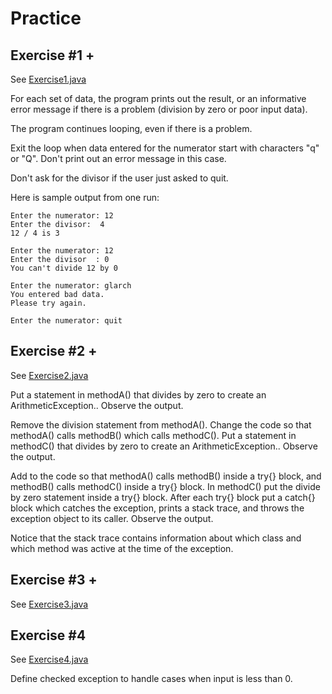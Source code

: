 # Practice

## Exercise #1 +

See [Exercise1.java](./Exercise1.java)

For each set of data, the program prints out the result, or an informative error message if there is a problem (division
by zero or poor input data).

The program continues looping, even if there is a problem.

Exit the loop when data entered for the numerator start with characters "q" or "Q". Don't print out an error message in
this case.

Don't ask for the divisor if the user just asked to quit.

Here is sample output from one run:

```
Enter the numerator: 12
Enter the divisor:  4
12 / 4 is 3

Enter the numerator: 12
Enter the divisor  : 0
You can't divide 12 by 0

Enter the numerator: glarch
You entered bad data.
Please try again.

Enter the numerator: quit
```

## Exercise #2 +

See [Exercise2.java](./Exercise2.java)

Put a statement in methodA() that divides by zero to create an ArithmeticException.. Observe the output.

Remove the division statement from methodA(). Change the code so that methodA() calls methodB() which calls methodC().
Put a statement in methodC() that divides by zero to create an ArithmeticException.. Observe the output.

Add to the code so that methodA() calls methodB() inside a try{} block, and methodB() calls methodC() inside a try{}
block. In methodC() put the divide by zero statement inside a try{} block. After each try{} block put a catch{} block
which catches the exception, prints a stack trace, and throws the exception object to its caller. Observe the output.

Notice that the stack trace contains information about which class and which method was active at the time of the
exception.

## Exercise #3 +

See [Exercise3.java](./Exercise3.java)

## Exercise #4

See [Exercise4.java](./Exercise4.java)

Define checked exception to handle cases when input is less than 0.

